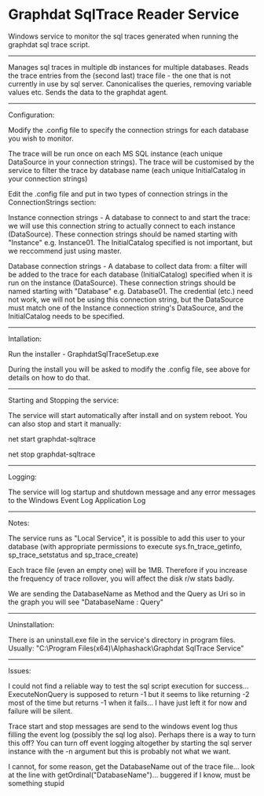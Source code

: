 Graphdat SqlTrace Reader Service
====

Windows service to monitor the sql traces generated when running the graphdat sql trace script.

----

Manages sql traces in multiple db instances for multiple databases.
Reads the trace entries from the (second last) trace file - the one that is not currently in use by sql server.
Canonicalises the queries, removing variable values etc.
Sends the data to the graphdat agent.

----

Configuration:

Modify the .config file to specify the connection strings for each database you wish to monitor.

The trace will be run once on each MS SQL instance (each unique DataSource in your connection strings). The trace will be customised by the service to filter the trace by database name (each unique InitialCatalog in your connection strings)

Edit the .config file and put in two types of connection strings in the ConnectionStrings section:

Instance connection strings - A database to connect to and start the trace: we will use this connection string to actually connect to each instance (DataSource). These connection strings should be named starting with "Instance" e.g. Instance01. The InitialCatalog specified is not important, but we reccommend just using master.

Database connection strings - A database to collect data from: a filter will be added to the trace for each database (InitialCatalog) specified when it is run on the instance (DataSource). These connection strings should be named starting with "Database" e.g. Database01. The credential (etc.) need not work, we will not be using this connection string, but the DataSource must match one of the Instance connection string's DataSource, and the InitialCatalog needs to be specified.

----

Intallation:

Run the installer - GraphdatSqlTraceSetup.exe

During the install you will be asked to modify the .config file, see above for details on how to do that.

----

Starting and Stopping the service:

The service will start automatically after install and on system reboot. You can also stop and start it manually:

net start graphdat-sqltrace

net stop graphdat-sqltrace

----

Logging:

The service will log startup and shutdown message and any error messages to the Windows Event Log Application Log

----

Notes:

The service runs as "Local Service", it is possible to add this user to your database (with appropriate permissions to execute sys.fn_trace_getinfo, sp_trace_setstatus and sp_trace_create)

Each trace file (even an empty one) will be 1MB. Therefore if you increase the frequency of trace rollover, you will affect the disk r/w stats badly.

We are sending the DatabaseName as Method and the Query as Uri so in the graph you will see "DatabaseName : Query"

----

Uninstallation:

There is an uninstall.exe file in the service's directory in program files. Usually: "C:\Program Files(x64)\Alphashack\Graphdat SqlTrace Service"

----

Issues:

I could not find a reliable way to test the sql script execution for success... ExecuteNonQuery is supposed to return -1 but it seems to like returning -2 most of the time but returns -1 when it fails... I have just left it for now and failure will be silent.

Trace start and stop messages are send to the windows event log thus filling the event log (possibly the sql log also). Perhaps there is a way to turn this off? You can turn off event logging altogether by starting the sql server instance with the -n argument but this is probably not what we want.

I cannot, for some reason, get the DatabaseName out of the trace file... look at the line with getOrdinal("DatabaseName")... buggered if I know, must be something stupid
